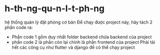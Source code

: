 # h-th-ng-qu-n-l-t-ph-ng
hệ thống quản lý đặt phòng cơ bản
Để chạy được project này, hãy tách 2 phần code ra:
- Phần code 1 gồm duy nhất folder backend chứa backend của project
- phần code 2 là phần còn lại chính là phần frontend của project
Phải tải hết các công cụ như flutter và django để có thể chạy project

